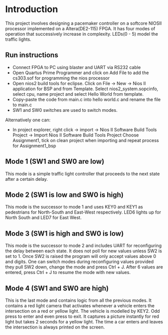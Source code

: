 # Introduction
This project involves designing a pacemaker controller on a softcore NIOSII processor implemented on a Altera(DE2-115) FPGA. 
It has four modes of operation that successively increase in complexity. LEDs(0 - 5) model the traffic lights. 

## Run instructions
* Connect FPGA to PC using blaster and UART via RS232 cable
* Open Quartus Prime Programmer and click on Add File to add the cs303.sof for programming the nios processor
* Open nios2 build tools for eclipse. Click on File -> New -> Nios II application for BSP and from Template. Select nios2_system.sopcinfo, 
  select cpu, name project and select Hello World from template.
* Copy-paste the code from main.c into hello world.c and rename the file to main.c
* SW1 and SW0 switches are used to switch modes. 

Alternatively one can:
* In project explorer, right click -> import -> Nios II Software Build Tools Project -> Import Nios II Software Build Tools Project
  Choose Assignment1, tick on clean project when importing and repeat process for Assignment1_bsp


## Mode 1 (SW1 and SW0 are low)
This mode is a simple traffic light controller that proceeds to the next state after a certain delay.

## Mode 2 (SW1 is low and SW0 is high)
This mode is the successor to mode 1 and uses KEY0 and KEY1 as pedestrians for North-South and East-West respectively. LED6 lights up for 
North South and LED7 for East West.

## Mode 3 (SW1 is high and SW0 is low)
This mode is the successor to mode 2 and includes UART for reconfiguring the delay between each state. It does not poll for new values
unless SW2 is set to 1. Once SW2 is raised the program will only accept values above 0 and digits. One can switch modes during reconfiguring values 
provided they pull SW2 down, change the mode and press Ctrl + J. After 6 values are entered, press Ctrl + J to resume the mode with new values.

## Mode 4 (SW1 and SW0 are high)
This is the last mode and contains logic from all the previous modes. It contains a red light camera that activates whenever a vehicle 
enters the intersection on a red or yellow light. The vehicle is modelled by KEY2. Odd press to enter and even press to exit. It captures
a picture instantly for red light but takes 2 seconds for a yellow light. The time a car enters and leaves the intersection is always printed 
on the screen.
